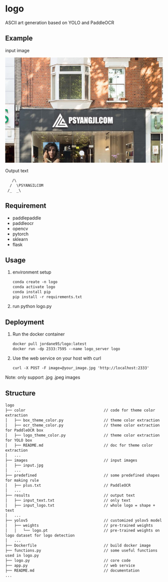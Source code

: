 # logo

ASCII art generation based on YOLO and PaddleOCR

## Example

input image

![input](images/input.jpg)

Output text

```
   /\              
  /  \PSYANGILCOM  
 /_  _\            

```

## Requirement

* paddlepaddle
* paddleocr
* opencv
* pytorch
* sklearn
* flask

## Usage

1. environment setup

   ```
   conda create -n logo
   conda activate logo
   conda install pip
   pip install -r requirements.txt
   ```

2. run python logo.py

## Deployment

1. Run the docker container

   ```
   docker pull jordane95/logo:latest
   docker run -dp 2333:7595 --name logo_server logo
   ```

2. Use the web service on your host with curl

   ```
   curl -X POST -F image=@your_image.jpg 'http://localhost:2333'
   ```

Note: only support .jpg .jpeg images

## Structure

```
logo
├── color                                   // code for theme color extraction
│   ├── box_theme_color.py                  // theme color extraction
│   ├── ocr_theme_color.py                  // theme color extraction for PaddleOCR box
│   ├── logo_theme_color.py                 // theme color extraction for YOLO box
│   ├── README.md                           // doc for theme color extraction
│   ...
├── images                                  // input images
│   ├── input.jpg
│   ...
├── predefined                              // some predefined shapes for making rule
│   ├── plus.txt                            // PaddleOCR
│   ...
├── results                                 // output text
│   ├── input_text.txt                      // only text
│   ├── input_logo.txt                      // whole logo = shape + text
│   ...
├── yolov5                                  // customized yolov5 model
│   ├── weights                             // pre-trained weights
│   │   └── logo.pt                         // pre-trained weights on logo dataset for logo detection    
│   ...
├── Dockerfile                              // build docker image
├── functions.py                            // some useful functions used in logo.py
├── logo.py                                 // core code
├── app.py                                  // web service
├── README.md                               // documentation
...
```


